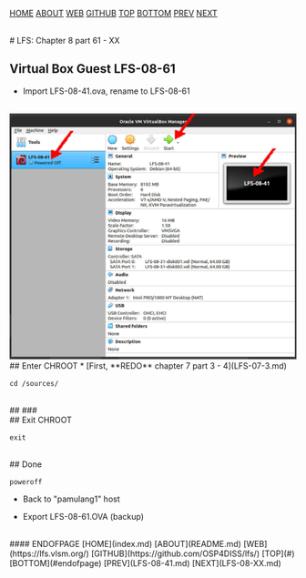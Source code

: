 ---
---

[HOME](index.md)
[ABOUT](README.md)
[WEB](https://lfs.vlsm.org/)
[GITHUB](https://github.com/OSP4DISS/lfs/)
[TOP](#)
[BOTTOM](#endofpage)
[PREV](LFS-08-41.md)
[NEXT](LFS-08-XX.md)

<br>
# LFS: Chapter 8 part 61 - XX

## Virtual Box Guest LFS-08-61

* Import LFS-08-41.ova, rename to LFS-08-61

<br>
<img src="pictures/L101-015.jpg" width="960">

<br>
## Enter CHROOT
* [First, **REDO** chapter 7 part 3 - 4](LFS-07-3.md)

```
cd /sources/

```

<br>
## ###

<br>
## Exit CHROOT

```
exit

```

<br>
## Done

```
poweroff

```

* Back to "pamulang1" host

* Export LFS-08-61.OVA (backup)

<br>
#### ENDOFPAGE
[HOME](index.md)
[ABOUT](README.md)
[WEB](https://lfs.vlsm.org/)
[GITHUB](https://github.com/OSP4DISS/lfs/)
[TOP](#)
[BOTTOM](#endofpage)
[PREV](LFS-08-41.md)
[NEXT](LFS-08-XX.md)
<br>

